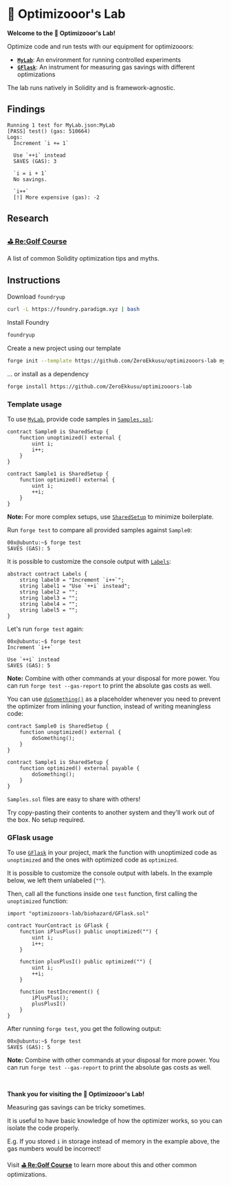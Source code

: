 # 🧪 Optimizooor's Lab

**Welcome to the 🧪 Optimizooor's Lab!**

Optimize code and run tests with our equipment for optimizooors:
- **[`MyLab`](#template-usage)**: An environment for running controlled experiments
- **[`GFlask`](#gflask-usage)**: An instrument for measuring gas savings with different optimizations

The lab runs natively in Solidity and is framework-agnostic.

## Findings

```text
Running 1 test for MyLab.json:MyLab
[PASS] test() (gas: 510664)
Logs:
  Increment `i += 1`
  
  Use `++i` instead
  SAVES (GAS): 3
  
  `i = i + 1`
  No savings.
  
  `i++`
  [!] More expensive (gas): -2
```

## Research

### [**⛳ Re:Golf Course**](https://github.com/ZeroEkkusu/re-golf-course)

A list of common Solidity optimization tips and myths.

## Instructions

Download `foundryup`

```bash
curl -L https://foundry.paradigm.xyz | bash
```

Install Foundry

```bash
foundryup
```

Create a new project using our template

```bash
forge init --template https://github.com/ZeroEkkusu/optimizooors-lab my_lab
```

... or install as a dependency

```bash
forge install https://github.com/ZeroEkkusu/optimizooors-lab
```

### Template usage

To use [`MyLab`](src/biohazard/MyLab.sol), provide code samples in [`Samples.sol`](src/Samples.sol):

```solidity
contract Sample0 is SharedSetup {
    function unoptimized() external {
        uint i;
        i++;
    }
}

contract Sample1 is SharedSetup {
    function optimized() external {
        uint i;
        ++i;
    }
}
```

**Note:** For more complex setups, use [`SharedSetup`](src/Samples.sol) to minimize boilerplate.

Run `forge test` to compare all provided samples against `Sample0`:

```console
00x@ubuntu:~$ forge test
SAVES (GAS): 5
```

It is possible to customize the console output with [`Labels`](src/Samples.sol):

```solidity
abstract contract Labels {
    string label0 = "Increment `i++`";
    string label1 = "Use `++i` instead";
    string label2 = "";
    string label3 = "";
    string label4 = "";
    string label5 = "";
}
```

Let's run `forge test` again:

```console
00x@ubuntu:~$ forge test
Increment `i++`

Use `++i` instead
SAVES (GAS): 5
```

**Note:** Combine with other commands at your disposal for more power. You can run `forge test --gas-report` to print the absolute gas costs as well.

You can use [`doSomething()`](src/biohazard/Methods.sol) as a placeholder whenever you need to prevent the optimizer from inlining your function, instead of writing meaningless code:

```solidity
contract Sample0 is SharedSetup {
    function unoptimized() external {
        doSomething();
    }
}

contract Sample1 is SharedSetup {
    function optimized() external payable {
        doSomething();
    }
}
```

`Samples.sol` files are easy to share with others!

Try copy-pasting their contents to another system and they'll work out of the box. No setup required.

### GFlask usage

To use [`GFlask`](src/biohazard/GFlask.sol) in your project, mark the function with unoptimized code as `unoptimized` and the ones with optimized code as `optimized`.

It is possible to customize the console output with labels. In the example below, we left them unlabeled (`""`).

Then, call all the functions inside one `test` function, first calling the `unoptimized` function:

```solidity
import "optimizooors-lab/biohazard/GFlask.sol"

contract YourContract is GFlask {
    function iPlusPlus() public unoptimized("") {
        uint i;
        i++;
    }

    function plusPlusI() public optimized("") {
        uint i;
        ++i;
    }

    function testIncrement() {
        iPlusPlus();
        plusPlusI()
    }
}
```

After running `forge test`, you get the following output:

```console
00x@ubuntu:~$ forge test
SAVES (GAS): 5
```

**Note:** Combine with other commands at your disposal for more power. You can run `forge test --gas-report` to print the absolute gas costs as well.

<br>

**Thank you for visiting the 🧪 Optimizooor's Lab!**

Measuring gas savings can be tricky sometimes.

It is useful to have basic knowledge of how the optimizer works, so you can isolate the code properly.

E.g. If you stored `i` in storage instead of memory in the example above, the gas numbers would be incorrect!

Visit [**⛳ Re:Golf Course**](https://github.com/ZeroEkkusu/re-golf-course) to learn more about this and other common optimizations.
